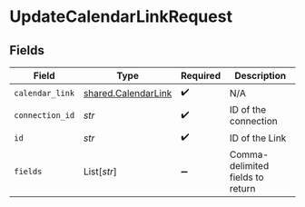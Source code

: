 # UpdateCalendarLinkRequest


## Fields

| Field                                                      | Type                                                       | Required                                                   | Description                                                |
| ---------------------------------------------------------- | ---------------------------------------------------------- | ---------------------------------------------------------- | ---------------------------------------------------------- |
| `calendar_link`                                            | [shared.CalendarLink](../../models/shared/calendarlink.md) | :heavy_check_mark:                                         | N/A                                                        |
| `connection_id`                                            | *str*                                                      | :heavy_check_mark:                                         | ID of the connection                                       |
| `id`                                                       | *str*                                                      | :heavy_check_mark:                                         | ID of the Link                                             |
| `fields`                                                   | List[*str*]                                                | :heavy_minus_sign:                                         | Comma-delimited fields to return                           |